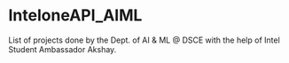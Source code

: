 # InteloneAPI_AIML

List of projects done by the Dept. of AI & ML @ DSCE with the help of Intel Student Ambassador Akshay.
